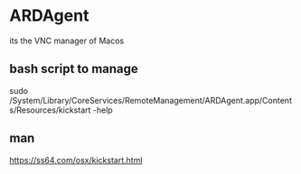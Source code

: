 # ARDAgent

its the VNC manager of Macos

## bash script to manage

sudo /System/Library/CoreServices/RemoteManagement/ARDAgent.app/Contents/Resources/kickstart -help

## man

https://ss64.com/osx/kickstart.html

